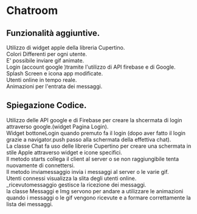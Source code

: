 # Chatroom
## Funzionalità aggiuntive.  
Utilizzo di widget apple della libreria Cupertino.  
Colori Differenti per ogni utente.  
E' possibile inviare gif animate.  
Login (account google )tramite l'utilizzo di API firebase e di Google.  
Splash Screen e icona app modificate.  
Utenti online in tempo reale.  
Animazioni per l'entrata dei messaggi.  
## Spiegazione Codice. 
Utilizzo delle API google e di Firebase per creare la shcermata di login attraverso google.(widget Pagina Login).  
Widget bottoneLogin quando premuto fa il login (dopo aver fatto il login grazie a navigator.push passo alla schermata della effettiva chat).  
La classe Chat fa uso delle librerie Cupertino per creare una schermata in stile Apple attraverso widget e icone specifici.  
Il metodo starts collega il client al server o se non raggiungibile tenta nuovamente di connettersi.  
Il metodo inviamessaggio invia i messaggi al server o le varie gif.  
Utenti connessi visualizza la slita degli utenti online.  
_ricevutomessaggio gestisce la ricezione dei messaggi.  
la classe Messaggi e Img servono per andare a utilizzare le animazioni quando i messaggi o le gif vengono ricevute e a formare correttamente la lista dei messaggi.  



